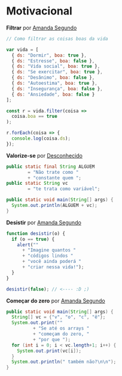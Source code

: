 # Motivacional

**Filtrar** por [Amanda Segundo](https://github.com/amandasegundo)

```js
// Como filtrar as coisas boas da vida

var vida = [
  { ds: "Dormir", boa: true },
  { ds: "Estresse", boa: false },
  { ds: "Vida social", boa: true },
  { ds: "Se exercitar", boa: true },
  { ds: "Desânimo", boa: false },
  { ds: "Autoestima", boa: true },
  { ds: "Insegurança", boa: false },
  { ds: "Ansiedade", boa: false }
];

const r = vida.filter(coisa =>
  coisa.boa == true
);

r.forEach(coisa => {
  console.log(coisa.ds);
});
```

**Valorize-se** por [Desconhecido]()

```java
public static final String ALGUEM
        = "Não trate como "
        + "constante quem ";
public static String vc
        = "te trata como variável";

public static void main(String[] args) {
  System.out.println(ALGUEM + vc);
}
```

**Desistir** por [Amanda Segundo](https://github.com/amandasegundo)

```js
function desistir(o) {
  if (o == true) {
    alert(""
      + "Imagine quantos "
      + "códigos lindos "
      + "você ainda poderá "
      + "criar nessa vida!");
  }
}

desistir(false); // <---- :D ;)
```

**Começar do zero** por [Amanda Segundo](https://github.com/amandasegundo)

```java
public static void main(String[] args) {
  String[] vc = {"v", "o", "c", "ê"};
  System.out.print(""
          + "Se até os arrays "
          + "começam do zero, "
          + "por que ");
  for (int i = 0; i < vc.length+1; i++) {
    System.out.print(vc[i]);
  }
  System.out.println(" também não?\n\n");
}
```